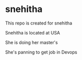 # snehitha
This repo is created for snehitha

Snehitha is located at USA

She is doing her master's

She's panning to get job in Devops
